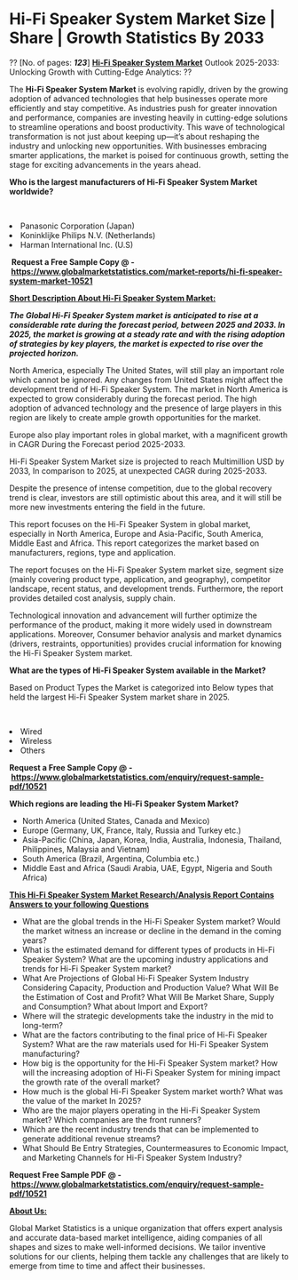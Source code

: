 <H1>Hi-Fi Speaker System Market Size | Share | Growth Statistics By 2033</H1><p>?? [No. of pages:&nbsp;<strong><em>123</em></strong>]&nbsp;<strong><a href="https://www.globalmarketstatistics.com/market-reports/hi-fi-speaker-system-market-10521">Hi-Fi Speaker System&nbsp;Market</a></strong>&nbsp;Outlook 2025-2033: Unlocking Growth with Cutting-Edge Analytics: ??</p><p>The <strong>Hi-Fi Speaker System Market</strong> is evolving rapidly, driven by the growing adoption of advanced technologies that help businesses operate more efficiently and stay competitive. As industries push for greater innovation and performance, companies are investing heavily in cutting-edge solutions to streamline operations and boost productivity. This wave of technological transformation is not just about keeping up&mdash;it&rsquo;s about reshaping the industry and unlocking new opportunities. With businesses embracing smarter applications, the market is poised for continuous growth, setting the stage for exciting advancements in the years ahead.</p><p><strong>Who is the largest manufacturers of Hi-Fi Speaker System Market worldwide?</strong></p><p>&nbsp;<li>Panasonic Corporation (Japan)<li> Koninklijke Philips N.V. (Netherlands)<li> Harman International Inc. (U.S)</p><p>&nbsp;<strong>Request a Free Sample Copy @ -&nbsp;<a href="https://www.globalmarketstatistics.com/market-reports/hi-fi-speaker-system-market-10521">https://www.globalmarketstatistics.com/market-reports/hi-fi-speaker-system-market-10521</a></strong></p><p><strong><u>Short Description About Hi-Fi Speaker System Market:</u></strong></p><p><strong><em>The Global Hi-Fi Speaker System market is anticipated to rise at a considerable rate during the forecast period, between 2025 and 2033. In 2025, the market is growing at a steady rate and with the rising adoption of strategies by key players, the market is expected to rise over the projected horizon.</em></strong></p><p>North America, especially The United States, will still play an important role which cannot be ignored. Any changes from United States might affect the development trend of Hi-Fi Speaker System. The market in North America is expected to grow considerably during the forecast period. The high adoption of advanced technology and the presence of large players in this region are likely to create ample growth opportunities for the market.</p><p>Europe also play important roles in global market, with a magnificent growth in CAGR During the Forecast period 2025-2033.</p><p>Hi-Fi Speaker System Market size is projected to reach Multimillion USD by 2033, In comparison to 2025, at unexpected CAGR during 2025-2033.</p><p>Despite the presence of intense competition, due to the global recovery trend is clear, investors are still optimistic about this area, and it will still be more new investments entering the field in the future.</p><p>This report focuses on the Hi-Fi Speaker System in global market, especially in North America, Europe and Asia-Pacific, South America, Middle East and Africa. This report categorizes the market based on manufacturers, regions, type and application.</p><p>The report focuses on the Hi-Fi Speaker System market size, segment size (mainly covering product type, application, and geography), competitor landscape, recent status, and development trends. Furthermore, the report provides detailed cost analysis, supply chain.</p><p>Technological innovation and advancement will further optimize the performance of the product, making it more widely used in downstream applications. Moreover, Consumer behavior analysis and market dynamics (drivers, restraints, opportunities) provides crucial information for knowing the Hi-Fi Speaker System market.</p><p><strong>What are the types of Hi-Fi Speaker System available in the Market?</strong></p><p>Based on Product Types the Market is categorized into Below types that held the largest Hi-Fi Speaker System market share in 2025.</p><p>&nbsp;<li>Wired<li> Wireless<li> Others&nbsp;</p><p><strong>Request a Free Sample Copy @ -&nbsp;<a href="https://www.globalmarketstatistics.com/enquiry/request-sample-pdf/10521">https://www.globalmarketstatistics.com/enquiry/request-sample-pdf/10521</a></strong></p><p><strong>Which regions are leading the Hi-Fi Speaker System Market?</strong></p><ul><li>North America (United States, Canada and Mexico)</li><li>Europe (Germany, UK, France, Italy, Russia and Turkey etc.)</li><li>Asia-Pacific (China, Japan, Korea, India, Australia, Indonesia, Thailand, Philippines, Malaysia and Vietnam)</li><li>South America (Brazil, Argentina, Columbia etc.)</li><li>Middle East and Africa (Saudi Arabia, UAE, Egypt, Nigeria and South Africa)</li></ul><p><strong><u>This Hi-Fi Speaker System Market Research/Analysis Report Contains Answers to your following Questions</u></strong></p><ul><li>What are the global trends in the Hi-Fi Speaker System market? Would the market witness an increase or decline in the demand in the coming years?</li><li>What is the estimated demand for different types of products in Hi-Fi Speaker System? What are the upcoming industry applications and trends for Hi-Fi Speaker System market?</li><li>What Are Projections of Global Hi-Fi Speaker System Industry Considering Capacity, Production and Production Value? What Will Be the Estimation of Cost and Profit? What Will Be Market Share, Supply and Consumption? What about Import and Export?</li><li>Where will the strategic developments take the industry in the mid to long-term?</li><li>What are the factors contributing to the final price of Hi-Fi Speaker System? What are the raw materials used for Hi-Fi Speaker System manufacturing?</li><li>How big is the opportunity for the Hi-Fi Speaker System market? How will the increasing adoption of Hi-Fi Speaker System for mining impact the growth rate of the overall market?</li><li>How much is the global Hi-Fi Speaker System market worth? What was the value of the market In 2025?</li><li>Who are the major players operating in the Hi-Fi Speaker System market? Which companies are the front runners?</li><li>Which are the recent industry trends that can be implemented to generate additional revenue streams?</li><li>What Should Be Entry Strategies, Countermeasures to Economic Impact, and Marketing Channels for Hi-Fi Speaker System Industry?</li></ul><p><strong>Request Free Sample PDF @ -&nbsp;<a href="https://www.globalmarketstatistics.com/enquiry/request-sample-pdf/10521">https://www.globalmarketstatistics.com/enquiry/request-sample-pdf/10521</a></strong></p><p><strong><u>About Us:</u></strong></p><p>Global Market Statistics&nbsp;is a unique organization that offers expert analysis and accurate data-based market intelligence, aiding companies of all shapes and sizes to make well-informed decisions. We tailor inventive solutions for our clients, helping them tackle any challenges that are likely to emerge from time to time and affect their businesses.</p>
